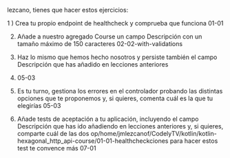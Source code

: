 lezcano, tienes que hacer estos ejercicios:

1 ) Crea tu propio endpoint de healthcheck y comprueba que funciona
01-01

2) Añade a nuestro agregado Course un campo Descripción con un tamaño máximo de 150 caracteres
02-02-with-validations

3) Haz lo mismo que hemos hecho nosotros y persiste también el campo Descripción que has añadido en lecciones anteriores 
4) 05-03

4) Es tu turno, gestiona los errores en el controlador probando las distintas opciones que te proponemos y, si quieres, comenta cuál es la que tu elegirías
05-03

5) Añade tests de aceptación a tu aplicación, incluyendo el campo Descripción que has ido añadiendo en lecciones anteriores y, si quieres, comparte cuál de las dos op/home/jmlezcanof/CodelyTV/kotlin/kotlin-hexagonal_http_api-course/01-01-healthcheckciones para hacer estos test te convence más
07-01


